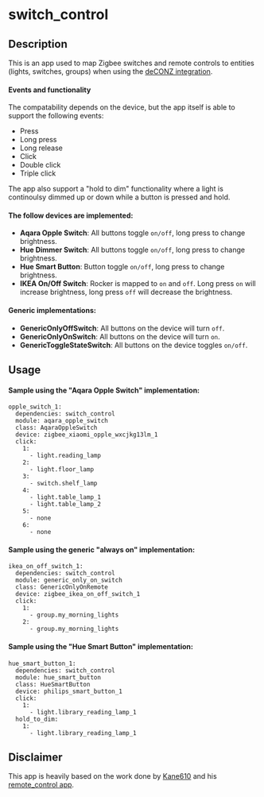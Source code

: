 # switch_control

## Description

This is an app used to map Zigbee switches and remote controls to entities (lights, switches, groups) when using the [deCONZ integration](https://www.home-assistant.io/integrations/deconz/). 

#### Events and functionality

The compatability depends on the device, but the app itself is able to support the following events: 
- Press
- Long press
- Long release
- Click
- Double click
- Triple click


The app also support a "hold to dim" functionality where a light is continoulsy dimmed up or down while a button is pressed and hold.

#### The follow devices are implemented:

- **Aqara Opple Switch**: All buttons toggle `on/off`, long press to change brightness.
- **Hue Dimmer Switch**: All buttons toggle `on/off`, long press to change brightness.
- **Hue Smart Button**: Button toggle `on/off`, long press to change brightness.
- **IKEA On/Off Switch**: Rocker is mapped to `on` and `off`. Long press `on` will increase brightness, long press `off` will decrease the brightness. 
 
#### Generic implementations:
- **GenericOnlyOffSwitch**: All buttons on the device will turn `off`.
- **GenericOnlyOnSwitch**: All buttons on the device will turn `on`.
- **GenericToggleStateSwitch**: All buttons on the device toggles `on/off`.
## Usage

#### Sample using the "Aqara Opple Switch" implementation:
```
opple_switch_1:
  dependencies: switch_control
  module: aqara_opple_switch
  class: AqaraOppleSwitch
  device: zigbee_xiaomi_opple_wxcjkg13lm_1
  click:
    1:
      - light.reading_lamp
    2: 
      - light.floor_lamp
    3: 
      - switch.shelf_lamp
    4: 
      - light.table_lamp_1
      - light.table_lamp_2
    5: 
      - none
    6:     
      - none
```

#### Sample using the generic "always on" implementation:
```
ikea_on_off_switch_1:
  dependencies: switch_control
  module: generic_only_on_switch
  class: GenericOnlyOnRemote
  device: zigbee_ikea_on_off_switch_1
  click:
    1:
      - group.my_morning_lights
    2:
      - group.my_morning_lights
```
#### Sample using the "Hue Smart Button" implementation:

```
hue_smart_button_1:
  dependencies: switch_control
  module: hue_smart_button
  class: HueSmartButton
  device: philips_smart_button_1
  click:
    1:
      - light.library_reading_lamp_1
  hold_to_dim:
    1:
      - light.library_reading_lamp_1
```

## Disclaimer

This app is heavily based on the work done by [Kane610](https://github.com/Kane610) and his [remote_control app](https://github.com/Kane610/appdaemon-apps/blob/a08097a717c4b219850978931f9231b1fb4edd7b/remote_control.py).


